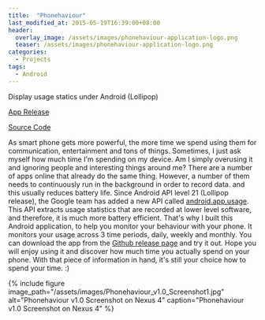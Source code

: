 ```yaml
---
title:  "Phonehaviour"
last_modified_at: 2015-05-19T16:39:00+08:00
header:
  overlay_image: /assets/images/phonehaviour-application-logo.png
  teaser: /assets/images/phonehaviour-application-logo.png
categories:
  - Projects
tags:
  - Android
---
```

Display usage statics under Android (Lollipop) 

[App Release](https://github.com/cameronlai/Phonehaviour/releases)

[Source Code](https://github.com/cameronlai/Phonehaviour)

As smart phone gets more powerful, the more time we spend using them for communication, entertainment and tons of things. Sometimes, I just ask myself how much time I'm spending on my device. Am I simply overusing it and ignoring people and interesting things around me? There are a number of apps online that already do the same thing. However, a number of them needs to continuously run in the background in order to record data. and this usually reduces battery life. Since Android API level 21 (Lollipop release), the Google team has added a new API called [android.app.usage](https://developer.android.com/reference/android/app/usage/package-summary.html). This API extracts usage statistics that are recorded at lower level software, and therefore, it is much more battery efficient. That's why I built this Android application, to help you monitor your behaviour with your phone. It monitors your usage across 3 time periods, daily, weekly and monthly. You can download the app from the [Github release page](https://github.com/cameronlai/Phonehaviour/releases) and try it out. Hope you will enjoy using it and discover how much time you actually spend on your phone. With that piece of information in hand, it's still your choice how to spend your time. :) 

{% include figure image_path="/assets/images/Phonehaviour_v1.0_Screenshot1.jpg" alt="Phonehaviour v1.0 Screenshot on Nexus 4" caption="Phonehaviour v1.0 Screenshot on Nexus 4" %}
